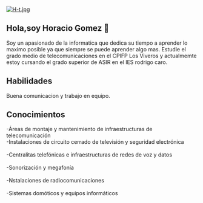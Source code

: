 [![H-t.jpg](https://i.postimg.cc/m2MdC77R/H-t.jpg)](https://postimg.cc/qzJXdhmZ)
## Hola,soy Horacio Gomez 👋
Soy un apasionado de la informatica que dedica su tiempo a aprender lo maximo posible ya que siempre se puede aprender algo mas.
Estudie el grado medio de telecomunicaciones en el CPIFP Los Viveros y actualmemte estoy cursando el grado superior de ASIR en el IES rodrigo caro.
## Habilidades
Buena comunicacion y trabajo en equipo.
## Conocimientos
-Áreas de montaje y mantenimiento de infraestructuras de telecomunicación
<br>-Instalaciones de circuito cerrado de televisión y seguridad electrónica</br>
<br>-Centralitas telefónicas e infraestructuras de redes de voz y datos</br>
<br>-Sonorización y megafonía </br>
<br>-Nstalaciones de radiocomunicaciones</br>
<br>-Sistemas domóticos y equipos informáticos</br>



